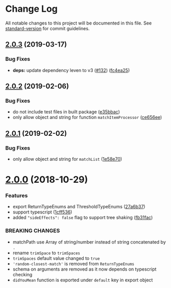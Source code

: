 # Change Log

All notable changes to this project will be documented in this file. See [standard-version](https://github.com/conventional-changelog/standard-version) for commit guidelines.

## [2.0.3](https://github.com/foray1010/didyoumean2/compare/v2.0.2...v2.0.3) (2019-03-17)


### Bug Fixes

* **deps:** update dependency leven to v3 ([#132](https://github.com/foray1010/didyoumean2/issues/132)) ([fc4ea25](https://github.com/foray1010/didyoumean2/commit/fc4ea25))



<a name="2.0.2"></a>
## [2.0.2](https://github.com/foray1010/didyoumean2/compare/v2.0.1...v2.0.2) (2019-02-06)


### Bug Fixes

* do not include test files in built package ([e35bbac](https://github.com/foray1010/didyoumean2/commit/e35bbac))
* only allow object and string for function `matchItemProcessor` ([ce656ee](https://github.com/foray1010/didyoumean2/commit/ce656ee))



<a name="2.0.1"></a>
## [2.0.1](https://github.com/foray1010/didyoumean2/compare/v2.0.0...v2.0.1) (2019-02-02)


### Bug Fixes

* only allow object and string for `matchList` ([1e58e70](https://github.com/foray1010/didyoumean2/commit/1e58e70))



<a name="2.0.0"></a>
# [2.0.0](https://github.com/foray1010/didyoumean2/compare/v1.3.0...v2.0.0) (2018-10-29)


### Features

* export ReturnTypeEnums and ThresholdTypeEnums ([27a6b37](https://github.com/foray1010/didyoumean2/commit/27a6b37))
* support typescript ([1cff536](https://github.com/foray1010/didyoumean2/commit/1cff536))
* added `"sideEffects": false` flag to support tree shaking ([fb31fac](https://github.com/foray1010/didyoumean2/commit/fb31fac))


### BREAKING CHANGES

* matchPath use Array of string/number instead of string concatenated by `.`
* rename `trimSpace` to `trimSpaces`
* `trimSpaces` default value changed to `true`
* `'random-closest-match'` is removed from `ReturnTypeEnums`
* schema on arguments are removed as it now depends on typescript checking
* `didYouMean` function is exported under `default` key in export object
